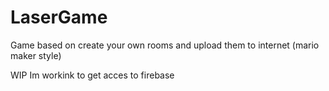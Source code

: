 # LaserGame
Game based on create your own rooms and upload them to internet (mario maker style)

WIP Im workink to get acces to firebase
